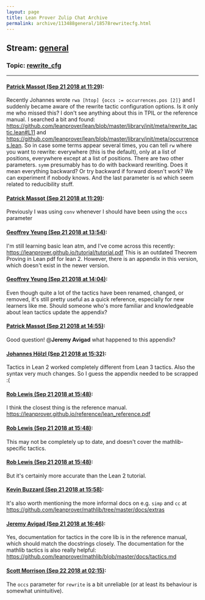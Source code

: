 ```yaml
---
layout: page
title: Lean Prover Zulip Chat Archive 
permalink: archive/113488general/18578rewritecfg.html
---
```


## Stream: [general](index.html)
### Topic: [rewrite_cfg](18578rewritecfg.html)

---

#### [Patrick Massot (Sep 21 2018 at 11:29)](https://leanprover.zulipchat.com/#narrow/stream/113488-general/topic/rewrite_cfg/near/134366830):
Recently Johannes wrote `rwa [htop] {occs := occurrences.pos [2]}` and I suddenly became aware of the rewrite tactic configuration options. Is it only me who missed this? I don't see anything about this in TPIL or the reference manual. I searched a bit and found: https://github.com/leanprover/lean/blob/master/library/init/meta/rewrite_tactic.lean#L11 and https://github.com/leanprover/lean/blob/master/library/init/meta/occurrences.lean. So in case some terms appear several times, you can tell `rw` where you want to rewrite: everywhere (this is the default), only at a list of positions, everywhere except at a list of positions. There are two other parameters. `symm` presumably has to do with backward rewriting. Does it mean everything backward? Or try backward if forward doesn't work? We can experiment if nobody knows. And the last parameter is `md` which seem related to reducibility stuff.

#### [Patrick Massot (Sep 21 2018 at 11:29)](https://leanprover.zulipchat.com/#narrow/stream/113488-general/topic/rewrite_cfg/near/134366841):
Previously I was using `conv` whenever I should have been using the `occs` parameter

#### [Geoffrey Yeung (Sep 21 2018 at 13:54)](https://leanprover.zulipchat.com/#narrow/stream/113488-general/topic/rewrite_cfg/near/134372914):
I'm still learning basic lean atm, and I've come across this recently: https://leanprover.github.io/tutorial/tutorial.pdf
This is an outdated Theorem Proving in Lean pdf for lean 2. However, there is an appendix in this version, which doesn't exist in the newer version.

#### [Geoffrey Yeung (Sep 21 2018 at 14:04)](https://leanprover.zulipchat.com/#narrow/stream/113488-general/topic/rewrite_cfg/near/134373418):
Even though quite a lot of the tactics have been renamed, changed, or removed, it's still pretty useful as a quick reference, especially for new learners like me. Should someone who's more familiar and knowledgeable about lean tactics update the appendix?

#### [Patrick Massot (Sep 21 2018 at 14:55)](https://leanprover.zulipchat.com/#narrow/stream/113488-general/topic/rewrite_cfg/near/134375895):
Good question! @**Jeremy Avigad** what happened to this appendix?

#### [Johannes Hölzl (Sep 21 2018 at 15:32)](https://leanprover.zulipchat.com/#narrow/stream/113488-general/topic/rewrite_cfg/near/134377970):
Tactics in Lean 2 worked completely different from Lean 3 tactics. Also the syntax very much changes. So I guess the appendix needed to be scrapped :(

#### [Rob Lewis (Sep 21 2018 at 15:48)](https://leanprover.zulipchat.com/#narrow/stream/113488-general/topic/rewrite_cfg/near/134378895):
I think the closest thing is the reference manual. https://leanprover.github.io/reference/lean_reference.pdf

#### [Rob Lewis (Sep 21 2018 at 15:48)](https://leanprover.zulipchat.com/#narrow/stream/113488-general/topic/rewrite_cfg/near/134378904):
This may not be completely up to date, and doesn't cover the mathlib-specific tactics.

#### [Rob Lewis (Sep 21 2018 at 15:48)](https://leanprover.zulipchat.com/#narrow/stream/113488-general/topic/rewrite_cfg/near/134378921):
But it's certainly more accurate than the Lean 2 tutorial.

#### [Kevin Buzzard (Sep 21 2018 at 15:58)](https://leanprover.zulipchat.com/#narrow/stream/113488-general/topic/rewrite_cfg/near/134379488):
It's also worth mentioning the more informal docs on e.g. `simp` and `cc` at https://github.com/leanprover/mathlib/tree/master/docs/extras

#### [Jeremy Avigad (Sep 21 2018 at 16:46)](https://leanprover.zulipchat.com/#narrow/stream/113488-general/topic/rewrite_cfg/near/134382321):
Yes, documentation for tactics in the core lib is in the reference manual, which should match the docstrings closely. The documentation for the mathlib tactics is also really helpful: https://github.com/leanprover/mathlib/blob/master/docs/tactics.md

#### [Scott Morrison (Sep 22 2018 at 02:15)](https://leanprover.zulipchat.com/#narrow/stream/113488-general/topic/rewrite_cfg/near/134413575):
The `occs` parameter for `rewrite` is a bit unreliable (or at least its behaviour is somewhat unintuitive).

